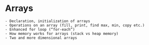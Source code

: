 # Arrays
    - Declaration, initialization of arrays
    - Operations on an array (fill, print, find max, min, copy etc.)
    - Enhanced for loop (“for-each”)
    - How memory works for arrays (stack vs heap memory)
    - Two and more dimensional arrays